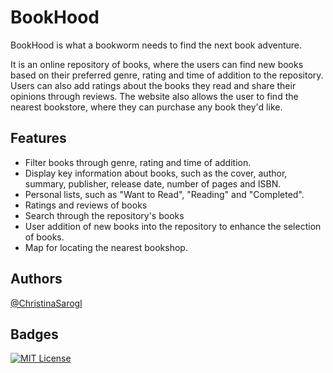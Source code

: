 
# BookHood

BookHood is what a bookworm needs to find the next book adventure.

It is an online repository of books, where the users can find new books based on their preferred genre, rating and time of addition to the repository. Users can also add ratings about the books they read and share their opinions through reviews. The website also allows the user to find the nearest bookstore, where they can purchase any book they'd like.




## Features

- Filter books through genre, rating and time of addition.
- Display key information about books, such as the cover, author, summary, publisher, release date, number of pages and ISBN.
- Personal lists, such as "Want to Read", "Reading" and "Completed".
- Ratings and reviews of books
- Search through the repository's books
- User addition of new books into the repository to enhance the selection of books.
- Map for locating the nearest bookshop.
## Authors

[@ChristinaSarogl](https://github.com/ChristinaSarogl)

## Badges
[![MIT License](https://img.shields.io/badge/License-MIT-green.svg)](https://choosealicense.com/licenses/mit/)
